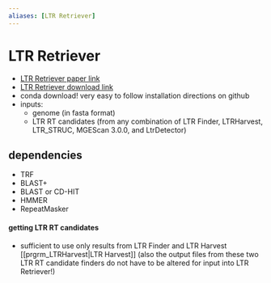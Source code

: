 ```yaml
---
aliases: [LTR Retriever]
---
```

# LTR Retriever
* [LTR Retriever paper link](https://academic.oup.com/plphys/article/176/2/1410/6117145?login=true)
* [LTR Retriever download link](https://github.com/oushujun/LTR_retriever)
* conda download! very easy to follow installation directions on github
* inputs:
    * genome (in fasta format) 
    * LTR RT candidates (from any combination of LTR Finder, LTRHarvest, LTR_STRUC, MGEScan 3.0.0, and LtrDetector)

## dependencies
- TRF 
- BLAST+ 
- BLAST or CD-HIT
- HMMER
- RepeatMasker

#### getting LTR RT candidates
- sufficient to use only results from LTR Finder and LTR Harvest [[prgrm_LTRHarvest|LTR Harvest]] (also the output files from these two LTR RT candidate finders do not have to be altered for input into LTR Retriever!)